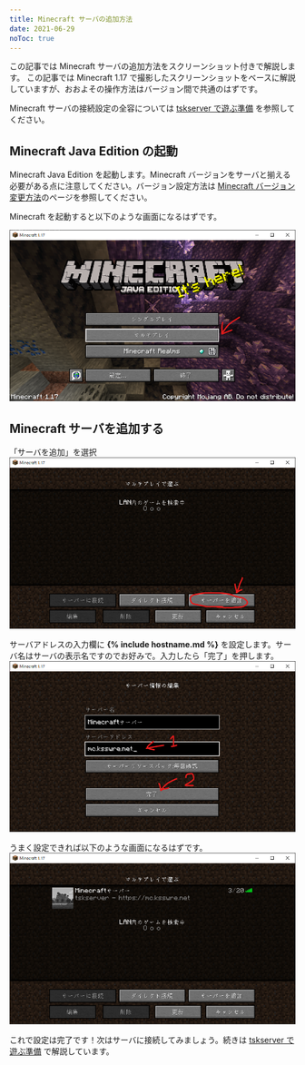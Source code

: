 ```yaml
---
title: Minecraft サーバの追加方法
date: 2021-06-29
noToc: true
---
```


この記事では Minecraft サーバの追加方法をスクリーンショット付きで解説します。
この記事では Minecraft 1.17 で撮影したスクリーンショットをベースに解説していますが、おおよその操作方法はバージョン間で共通のはずです。

Minecraft サーバの接続設定の全容については [tskserver で遊ぶ準備](/introduction/prepare) を参照してください。

## Minecraft Java Edition の起動
Minecraft Java Edition を起動します。Minecraft バージョンをサーバと揃える必要がある点に注意してください。バージョン設定方法は [Minecraft バージョン変更方法](/introduction/change-version)のページを参照してください。

Minecraft を起動すると以下のような画面になるはずです。

![Minecraft 起動画面](/introduction/img/addserver0.png)

## Minecraft サーバを追加する
「サーバを追加」を選択
![Minecraft 起動画面](/introduction/img/addserver1.png)

サーバアドレスの入力欄に **{% include hostname.md %}** を設定します。サーバ名はサーバの表示名ですのでお好みで。入力したら「完了」を押します。
![Minecraft 起動画面](/introduction/img/addserver2.png)

うまく設定できれば以下のような画面になるはずです。
![Minecraft 起動画面](/introduction/img/addserver3.png)

これで設定は完了です！次はサーバに接続してみましょう。続きは [tskserver で遊ぶ準備](/introduction/prepare) で解説しています。